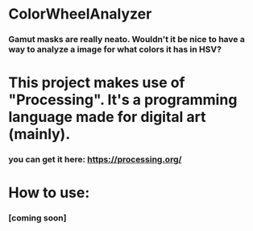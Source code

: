 # ColorWheelAnalyzer
### Gamut masks are really neato. Wouldn't it be nice to have a way to analyze a image for what colors it has in HSV?
# This project makes use of "Processing". It's a programming language made for digital art (mainly).
### you can get it here: https://processing.org/
# How to use:
### [coming soon]
